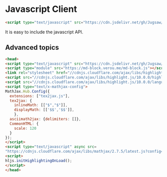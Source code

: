 
<a id='Javascript-Client'></a>

<a id='Javascript-Client-1'></a>

# Javascript Client


```html
<script type="text/javascript" src="https://cdn.jsdelivr.net/gh/Jugsaw/Jugsaw/src/js/jugsawirparser.js"></script>
```


It is easy to include the javascript API.


<a id='Advanced-topics'></a>

<a id='Advanced-topics-1'></a>

## Advanced topics


```html
<head>
<script type="text/javascript" src="https://cdn.jsdelivr.net/gh/Jugsaw/Jugsaw/src/js/jugsawirparser.js"></script>
<script type="module" src="https://md-block.verou.me/md-block.js"></script>
<link rel="stylesheet" href="//cdnjs.cloudflare.com/ajax/libs/highlight.js/10.0.0/styles/default.min.css">
<script src="//cdnjs.cloudflare.com/ajax/libs/highlight.js/10.0.0/highlight.min.js"></script>
<script src="//cdnjs.cloudflare.com/ajax/libs/highlight.js/10.0.0/languages/julia.min.js"></script>
<script type="text/x-mathjax-config">
MathJax.Hub.Config({
  extensions: ["tex2jax.js"],
  tex2jax: {
    inlineMath: [["$","$"]],
    displayMath: [['$$','$$']],
    },
  asciimath2jax: {delimiters: []},
  CommonHTML: {
    scale: 120
  }
});
</script>
<script type="text/javascript" async src=
"https://cdnjs.cloudflare.com/ajax/libs/mathjax/2.7.5/latest.js?config=TeX-MML-AM_CHTML"></script>
<script>
hljs.initHighlightingOnLoad();
</script>
</head>
```

